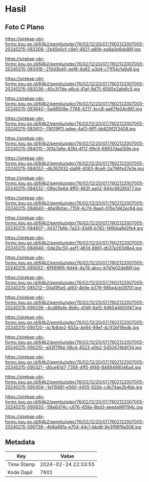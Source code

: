 # Hasil

## Foto C Plano

https://sirekap-obj-formc.kpu.go.id/64b2/pemilu/pdpr/76/02/12/20/07/7602122007005-20240215-083208--2b45e5cf-c9e1-4821-a90b-ea8a0e6eb86f.jpg

https://sirekap-obj-formc.kpu.go.id/64b2/pemilu/pdpr/76/02/12/20/07/7602122007005-20240215-083418--210d3b40-eef8-4a62-a3d4-c71f54cfa9a9.jpg

https://sirekap-obj-formc.kpu.go.id/64b2/pemilu/pdpr/76/02/12/20/07/7602122007005-20240215-083536--40c3f7de-a6cd-41af-9d75-6580e2afe6c5.jpg

https://sirekap-obj-formc.kpu.go.id/64b2/pemilu/pdpr/76/02/12/20/07/7602122007005-20240215-083640--5e48508e-7766-4217-bcc8-aa67fe04c661.jpg

https://sirekap-obj-formc.kpu.go.id/64b2/pemilu/pdpr/76/02/12/20/07/7602122007005-20240215-083813--78019ff3-adee-4af3-9ff1-bb829f2f3408.jpg

https://sirekap-obj-formc.kpu.go.id/64b2/pemilu/pdpr/76/02/12/20/07/7602122007005-20240215-084010--30fa7a9e-43fd-4f12-99c9-69937daa159e.jpg

https://sirekap-obj-formc.kpu.go.id/64b2/pemilu/pdpr/76/02/12/20/07/7602122007005-20240215-084052--db262932-da98-4063-8ce6-2a796fe47e3e.jpg

https://sirekap-obj-formc.kpu.go.id/64b2/pemilu/pdpr/76/02/12/20/07/7602122007005-20240215-084532--09bc0e6d-8ff0-463f-aa02-944c9828fd77.jpg

https://sirekap-obj-formc.kpu.go.id/64b2/pemilu/pdpr/76/02/12/20/07/7602122007005-20240215-084640--46e9b0ac-7159-4c7d-9aad-015e7d42ec64.jpg

https://sirekap-obj-formc.kpu.go.id/64b2/pemilu/pdpr/76/02/12/20/07/7602122007005-20240215-084807--34377b6b-7a23-43d9-b782-146bba8d2fe4.jpg

https://sirekap-obj-formc.kpu.go.id/64b2/pemilu/pdpr/76/02/12/20/07/7602122007005-20240215-084946--0de2bc50-aef1-461d-8861-db37a263d8e4.jpg

https://sirekap-obj-formc.kpu.go.id/64b2/pemilu/pdpr/76/02/12/20/07/7602122007005-20240215-085052--6f56f8f6-6d44-4a78-abcc-b7d1e02da98f.jpg

https://sirekap-obj-formc.kpu.go.id/64b2/pemilu/pdpr/76/02/12/20/07/7602122007005-20240215-085212--00a195e5-a163-4b9e-b376-985e4cb09701.jpg

https://sirekap-obj-formc.kpu.go.id/64b2/pemilu/pdpr/76/02/12/20/07/7602122007005-20240215-090038--4cd88efe-8b8c-41d9-8a15-846544850f47.jpg

https://sirekap-obj-formc.kpu.go.id/64b2/pemilu/pdpr/76/02/12/20/07/7602122007005-20240215-090120--4c1b8de2-652a-4e94-99e1-4c1f2bf18edb.jpg

https://sirekap-obj-formc.kpu.go.id/64b2/pemilu/pdpr/76/02/12/20/07/7602122007005-20240215-090210--a53f7f6d-08cd-4523-a5b2-5450474b6f34.jpg

https://sirekap-obj-formc.kpu.go.id/64b2/pemilu/pdpr/76/02/12/20/07/7602122007005-20240215-090321--d0ce61d7-7358-4ff5-8f48-8468498046a4.jpg

https://sirekap-obj-formc.kpu.go.id/64b2/pemilu/pdpr/76/02/12/20/07/7602122007005-20240215-090459--1e115681-e560-4405-92bb-c4b74ae2b4bb.jpg

https://sirekap-obj-formc.kpu.go.id/64b2/pemilu/pdpr/76/02/12/20/07/7602122007005-20240215-090630--58e6d74c-c676-459a-9bd3-aeeda96f194c.jpg

https://sirekap-obj-formc.kpu.go.id/64b2/pemilu/pdpr/76/02/12/20/07/7602122007005-20240215-090738--4b8a86fa-e704-44c1-bbd8-8e3f96f6a508.jpg


## Metadata

| Key        | Value               |
| ---------- | ------------------- |
| Time Stamp | 2024-02-24 22:33:55 |
| Kode Dapil | 7601                |



